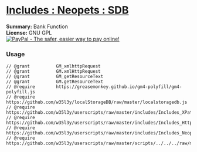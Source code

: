 
# [Includes : Neopets : SDB](.)

**Summary:** Bank Function<br />
**License:** GNU GPL<br />
[![PayPal - The safer, easier way to pay online!](https://www.paypalobjects.com/en_US/i/btn/btn_donate_SM.gif "PayPal - The safer, easier way to pay online!")](https://goo.gl/DNfg2w)
### Usage
```
// @grant		   GM_xmlhttpRequest
// @grant		   GM.xmlHttpRequest
// @grant		   GM_getResourceText
// @grant		   GM.getResourceText
// @require        https://greasemonkey.github.io/gm4-polyfill/gm4-polyfill.js
// @require		   https://github.com/w35l3y/localStorageDB/raw/master/localstoragedb.js
// @require		    https://github.com/w35l3y/userscripts/raw/master/includes/Includes_XPath/63808.user.js
// @require		   https://github.com/w35l3y/userscripts/raw/master/includes/Includes_HttpRequest/56489.user.js
// @require		   https://github.com/w35l3y/userscripts/raw/master/includes/Includes_Neopets_[BETA]/main.user.js
// @require		   https://github.com/w35l3y/userscripts/raw/master/scripts/../../../raw/master/includes/Includes_Neopets_SDB/main.user.js
```

